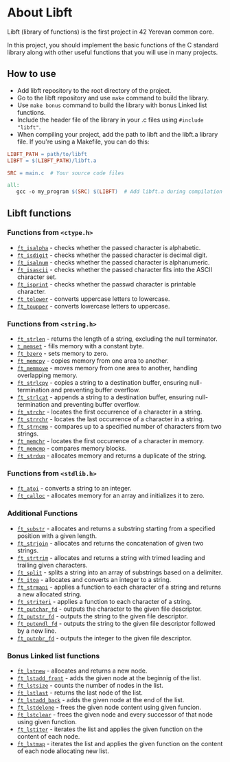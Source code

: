 # About Libft

Libft (library of functions) is the first project in 42 Yerevan common core.

In this project, you should implement the basic functions of the C standard library along with other useful functions that you will use in many projects.

## How to use

- Add libft repository to the root directory of the project.
- Go to the libft repository and use `make` command to build the library.
- Use `make bonus` command to build the library with bonus Linked list functions.
- Include the header file of the library in your .c files using `#include "libft"`.
- When compiling your project, add the path to libft and the libft.a library file. If you're using a Makefile, you can do this:
 ```Makefile
LIBFT_PATH = path/to/libft
LIBFT = $(LIBFT_PATH)/libft.a

SRC = main.c  # Your source code files

all:
    gcc -o my_program $(SRC) $(LIBFT)  # Add libft.a during compilation
```

## Libft functions

### Functions from `<ctype.h>`

- [`ft_isalpha`](ft_isalpha.c) - checks whether the passed character is alphabetic.
- [`ft_isdigit`](ft_isdigit.c) - checks whether the passed character is decimal digit.
- [`ft_isalnum`](ft_isalnum.c) - checks whether the passed character is alphanumeric.
- [`ft_isascii`](ft_isascii.c) - checks whether the passed character fits into the ASCII character set.
- [`ft_isprint`](ft_isprint.c) - checks whether the passwd character is printable character.
- [`ft_tolower`](ft_tolower.c) - converts uppercase letters to lowercase.
- [`ft_toupper`](ft_toupper.c) - converts lowercase letters to uppercase.

### Functions from `<string.h>`

- [`ft_strlen`](ft_strlen.c) - returns the length of a string, excluding the null terminator.
- [`t_memset`](ft_memset.c) - fills memory with a constant byte.
- [`ft_bzero`](ft_bzero.c) - sets memory to zero.
- [`ft_memcpy`](ft_memcpy.c) - copies memory from one area to another.
- [`ft_memmove`](ft_memmove.c) - moves memory from one area to another, handling overlapping memory.
- [`ft_strlcpy`](ft_strlcpy.c) - copies a string to a destination buffer, ensuring null-termination and preventing buffer overflow.
- [`ft_strlcat`](ft_strlcat.c) - appends a string to a destination buffer, ensuring null-termination and preventing buffer overflow.
- [`ft_strchr`](ft_strchr.c) - locates the first occurrence of a character in a string.
- [`ft_strrchr`](ft_strrchr.c) - locates the last occurrence of a character in a string.
- [`ft_strncmp`](ft_strncmp.c) - compares up to a specified number of characters from two strings.
- [`ft_memchr`](ft_memchr.c) - locates the first occurrence of a character in memory.
- [`ft_memcmp`](ft_memcmp.c) - compares memory blocks.
- [`ft_strdup`](ft_strdup.c) - allocates memory and returns a duplicate of the string.

### Functions from `<stdlib.h>`

- [`ft_atoi`](ft_atoi.c) - converts a string to an integer.
- [`ft_calloc`](ft_calloc.c) - allocates memory for an array and initializes it to zero.

### Additional Functions

- [`ft_substr`](ft_substr.c) - allocates and returns a substring starting from a specified position with a given length.
- [`ft_strjoin`](ft_strjoin.c) - allocates and returns the concatenation of given two strings.
- [`ft_strtrim`](ft_strtrim.c) - allocates and returns a string with trimed leading and trailing given characters.
- [`ft_split`](ft_split.c) - splits a string into an array of substrings based on a delimiter.
- [`ft_itoa`](ft_itoa.c) - allocates and converts an integer to a string.
- [`ft_strmapi`](ft_strmapi.c) - applies a function to each character of a string and returns a new allocated string.
- [`ft_striteri`](ft_striteri.c) - applies a function to each character of a string.
- [`ft_putchar_fd`](ft_putchar_fd.c) - outputs the character to the given file descriptor.
- [`ft_putstr_fd`](ft_putstr_fd.c) - outputs the string to the given file descriptor.
- [`ft_putendl_fd`](ft_putendl_fd.c) - outputs the string to the given file descriptor followed by a new line.
- [`ft_putnbr_fd`](ft_putnbr_fd.c) - outputs the integer to the given file descriptor.

### Bonus Linked list functions

 - [`ft_lstnew`](ft_lstnew.c) - allocates and returns a new node.
 - [`ft_lstadd_front`](ft_lstadd_front.c) - adds the given node at the beginnig of the list.
 - [`ft_lstsize`](ft_lstsize.c) - counts the number of nodes in the list.
 - [`ft_lstlast`](ft_lstlast.c) - returns the last node of the list.
 - [`ft_lstadd_back`](ft_lstadd_back.c) - adds the given node at the end of the list.
 - [`ft_lstdelone`](ft_lstdelone.c) - frees the given node content using given funcion.
 - [`ft_lstclear`](ft_lstclear.c) - frees the given node and every successor of that node using given function.
 - [`ft_lstiter`](ft_lstiter.c) - iterates the list and applies the given function on the content of each node.
 - [`ft_lstmap`](ft_lstmap.c) - iterates the list and applies the given function on the content of each node allocating new list.




 
